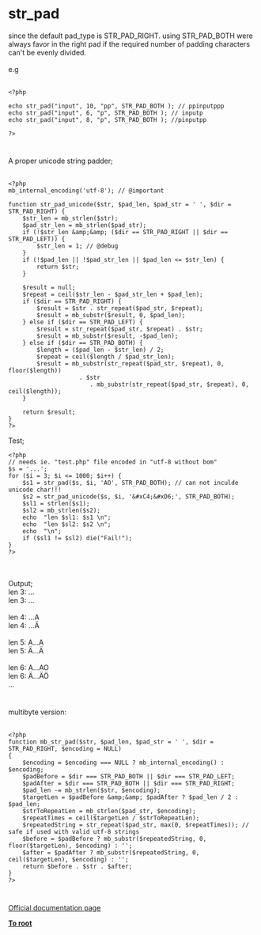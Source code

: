 # str_pad



since the default pad_type is STR_PAD_RIGHT. using STR_PAD_BOTH were always favor in the right pad if the required number of padding characters can&apos;t be evenly divided. <br><br>e.g<br><br>

```
<?php

echo str_pad("input", 10, "pp", STR_PAD_BOTH ); // ppinputppp
echo str_pad("input", 6, "p", STR_PAD_BOTH ); // inputp
echo str_pad("input", 8, "p", STR_PAD_BOTH ); //pinputpp

?>
```
  

#

A proper unicode string padder;<br><br>

```
<?php
mb_internal_encoding('utf-8'); // @important

function str_pad_unicode($str, $pad_len, $pad_str = ' ', $dir = STR_PAD_RIGHT) {
    $str_len = mb_strlen($str);
    $pad_str_len = mb_strlen($pad_str);
    if (!$str_len &amp;&amp; ($dir == STR_PAD_RIGHT || $dir == STR_PAD_LEFT)) {
        $str_len = 1; // @debug
    }
    if (!$pad_len || !$pad_str_len || $pad_len <= $str_len) {
        return $str;
    }
    
    $result = null;
    $repeat = ceil($str_len - $pad_str_len + $pad_len);
    if ($dir == STR_PAD_RIGHT) {
        $result = $str . str_repeat($pad_str, $repeat);
        $result = mb_substr($result, 0, $pad_len);
    } else if ($dir == STR_PAD_LEFT) {
        $result = str_repeat($pad_str, $repeat) . $str;
        $result = mb_substr($result, -$pad_len);
    } else if ($dir == STR_PAD_BOTH) {
        $length = ($pad_len - $str_len) / 2;
        $repeat = ceil($length / $pad_str_len);
        $result = mb_substr(str_repeat($pad_str, $repeat), 0, floor($length)) 
                    . $str 
                       . mb_substr(str_repeat($pad_str, $repeat), 0, ceil($length));
    }
    
    return $result;
}
?>
```


Test;


```
<?php
// needs ie. "test.php" file encoded in "utf-8 without bom"
$s = '...';
for ($i = 3; $i <= 1000; $i++) {
    $s1 = str_pad($s, $i, 'AO', STR_PAD_BOTH); // can not inculde unicode char!!!
    $s2 = str_pad_unicode($s, $i, '&#xC4;&#xD6;', STR_PAD_BOTH);
    $sl1 = strlen($s1);
    $sl2 = mb_strlen($s2);
    echo  "len $sl1: $s1 \n";
    echo  "len $sl2: $s2 \n";
    echo  "\n";
    if ($sl1 != $sl2) die("Fail!");
}
?>
```
<br><br>Output;<br>len 3: ... <br>len 3: ... <br><br>len 4: ...A <br>len 4: ...&#xC4; <br><br>len 5: A...A <br>len 5: &#xC4;...&#xC4; <br><br>len 6: A...AO <br>len 6: &#xC4;...&#xC4;&#xD6; <br>...  

#

multibyte version:<br><br>

```
<?php
function mb_str_pad($str, $pad_len, $pad_str = ' ', $dir = STR_PAD_RIGHT, $encoding = NULL)
{
    $encoding = $encoding === NULL ? mb_internal_encoding() : $encoding;
    $padBefore = $dir === STR_PAD_BOTH || $dir === STR_PAD_LEFT;
    $padAfter = $dir === STR_PAD_BOTH || $dir === STR_PAD_RIGHT;
    $pad_len -= mb_strlen($str, $encoding);
    $targetLen = $padBefore &amp;&amp; $padAfter ? $pad_len / 2 : $pad_len;
    $strToRepeatLen = mb_strlen($pad_str, $encoding);
    $repeatTimes = ceil($targetLen / $strToRepeatLen);
    $repeatedString = str_repeat($pad_str, max(0, $repeatTimes)); // safe if used with valid utf-8 strings
    $before = $padBefore ? mb_substr($repeatedString, 0, floor($targetLen), $encoding) : '';
    $after = $padAfter ? mb_substr($repeatedString, 0, ceil($targetLen), $encoding) : '';
    return $before . $str . $after;
}
?>
```
  

#

[Official documentation page](https://www.php.net/manual/en/function.str-pad.php)

**[To root](/README.md)**